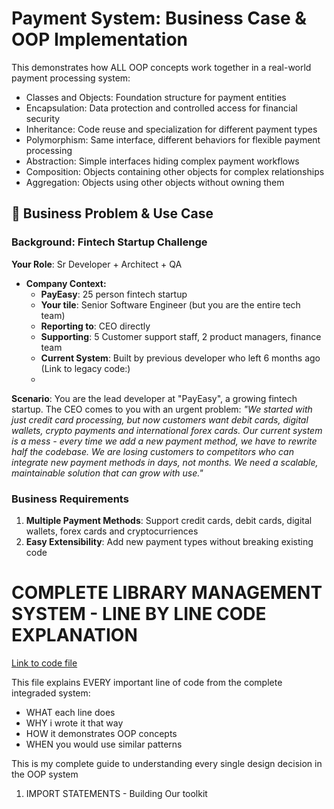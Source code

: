 # Payment System: Business Case & OOP Implementation

This demonstrates how ALL OOP concepts work together in a real-world payment processing system:
- Classes and Objects: Foundation structure for payment entities
- Encapsulation: Data protection and controlled access for financial security
- Inheritance: Code reuse and specialization for different payment types
- Polymorphism: Same interface, different behaviors for flexible payment processing
- Abstraction: Simple interfaces hiding complex payment workflows
- Composition: Objects containing other objects for complex relationships
- Aggregation: Objects using other objects without owning them

## 🏢 Business Problem & Use Case

### Background: Fintech Startup Challenge

**Your Role**: Sr Developer + Architect + QA
 - **Company Context:**
   - **PayEasy**: 25 person fintech startup
   - **Your tile**: Senior Software Engineer (but you are the entire tech team)
   - **Reporting to**: CEO directly
   - **Supporting**: 5 Customer support staff, 2 product managers, finance team
   - **Current System**: Built by previous developer who left 6 months ago (Link to legacy code:)
   -   

**Scenario**: You are the lead developer at "PayEasy", a growing fintech startup. The CEO comes to you with an urgent problem: 
*"We started with just credit card processing, but now customers want debit cards, digital wallets, crypto payments and international forex cards. Our current system is a mess - every time we add a new payment method, we have to rewrite half the codebase. We are losing customers to competitors who can integrate new payment methods in days, not months. We need a scalable, maintainable solution that can grow with use."*

### Business Requirements
1. **Multiple Payment Methods**: Support credit cards, debit cards, digital wallets, forex cards and cryptocurriences
2. **Easy Extensibility**: Add new payment types without breaking existing code













# COMPLETE LIBRARY MANAGEMENT SYSTEM - LINE BY LINE CODE EXPLANATION
[Link to code file](oop.py)

This file explains EVERY important line of code from the complete integraded system:
- WHAT each line does
- WHY i wrote it that way
- HOW it demonstrates OOP concepts
- WHEN you would use similar patterns

This is my complete guide to understanding every single design decision in the OOP system

01. IMPORT STATEMENTS - Building Our  toolkit
 

